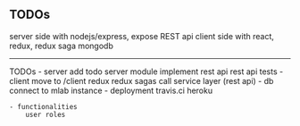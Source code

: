 
## TODOs
server side with nodejs/express, expose REST api
client side with react, redux, redux saga
mongodb


------------

TODOs
	- server
		add todo server module
		implement rest api
		rest api tests
	- client
		move to /client
		redux
		redux sagas
		call service layer (rest api)
	- db
		connect to mlab instance
	- deployment
		travis.ci
		heroku
	
	- functionalities
		user roles
			
			
			

